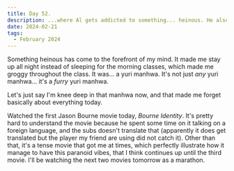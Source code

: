 ```yaml
---
title: Day 52.
description: ...where Al gets addicted to something... heinous. He also watched Bourne Identity.
date: 2024-02-21
tags: 
  - February 2024
---
```


Something heinous has come to the forefront of my mind. It made me stay up all night instead of sleeping for the morning classes, which made me groggy throughout the class. It was... a yuri manhwa. It's not just *any* yuri manhwa... it's a *furry* yuri manhwa.

Let's just say I'm knee deep in that manhwa now, and that made me forget basically about everything today.

Watched the first Jason Bourne movie today, *Bourne Identity*. It's pretty hard to understand the movie because he spent some time on it talking on a foreign language, and the subs doesn't translate that (apparently it does get translated but the player my friend are using did not catch it). Other than that, it's a tense movie that got me at times, which perfectly illustrate how it manage to have this paranoid vibes, that I think continues up until the third movie. I'll be watching the next two movies tomorrow as a marathon.
